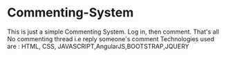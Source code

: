 # Commenting-System
This is just a simple Commenting System. Log in, then comment. That's all
No commenting thread i.e reply someone's comment
Technologies used are : HTML, CSS, JAVASCRIPT,AngularJS,BOOTSTRAP,JQUERY


